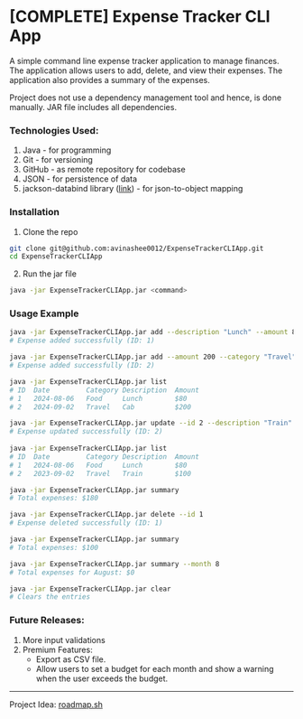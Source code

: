 # [COMPLETE] Expense Tracker CLI App

A simple command line expense tracker application to manage finances. The application allows users to add, delete, and view their expenses. The application also provides a summary of the expenses.

Project does not use a dependency management tool and hence, is done manually. JAR file includes all dependencies.

### Technologies Used:
1. Java - for programming
2. Git - for versioning
3. GitHub - as remote repository for codebase
4. JSON - for persistence of data
5. jackson-databind library ([link](https://github.com/FasterXML/jackson-databind)) - for json-to-object mapping

### Installation
1. Clone the repo
```bash
git clone git@github.com:avinashee0012/ExpenseTrackerCLIApp.git
cd ExpenseTrackerCLIApp
```
2. Run the jar file
```bash
java -jar ExpenseTrackerCLIApp.jar <command>
```

### Usage Example
```bash
java -jar ExpenseTrackerCLIApp.jar add --description "Lunch" --amount 80 --category "Food"
# Expense added successfully (ID: 1)

java -jar ExpenseTrackerCLIApp.jar add --amount 200 --category "Travel" --description "Cab"
# Expense added successfully (ID: 2)

java -jar ExpenseTrackerCLIApp.jar list
# ID  Date         Category Description  Amount
# 1   2024-08-06   Food     Lunch        $80
# 2   2024-09-02   Travel   Cab          $200

java -jar ExpenseTrackerCLIApp.jar update --id 2 --description "Train" --amount 100 --category "Travel"
# Expense updated successfully (ID: 2)
  
java -jar ExpenseTrackerCLIApp.jar list
# ID  Date         Category Description  Amount
# 1   2024-08-06   Food     Lunch        $80
# 2   2023-09-02   Travel   Train        $100

java -jar ExpenseTrackerCLIApp.jar summary
# Total expenses: $180

java -jar ExpenseTrackerCLIApp.jar delete --id 1
# Expense deleted successfully (ID: 1)

java -jar ExpenseTrackerCLIApp.jar summary
# Total expenses: $100

java -jar ExpenseTrackerCLIApp.jar summary --month 8
# Total expenses for August: $0

java -jar ExpenseTrackerCLIApp.jar clear
# Clears the entries
```

### Future Releases:
1. More input validations
2. Premium Features:
    - Export as CSV file.
    - Allow users to set a budget for each month and show a warning when the user exceeds the budget.

_____

Project Idea: [roadmap.sh](https://roadmap.sh/projects/expense-tracker) 
